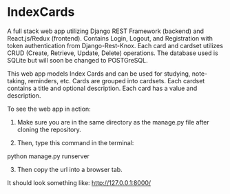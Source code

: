 # IndexCards
A full stack web app utilizing Django REST Framework (backend) and React.js/Redux (frontend).
Contains Login, Logout, and Registration with token authentication from Django-Rest-Knox.
Each card and cardset utilizes CRUD (Create, Retrieve, Update, Delete) operations.
The database used is SQLite but will soon be changed to POSTGreSQL.

This web app models Index Cards and can be used for studying, note-taking, reminders, etc.
Cards are grouped into cardsets. Each cardset contains a title and optional description. Each card has a value and description.

To see the web app in action:

1. Make sure you are in the same directory as the manage.py file after cloning the repository.

2. Then, type this command in the terminal:

  python manage.py runserver

3. Then copy the url into a browser tab.

  It should look something like: http://127.0.0.1:8000/

